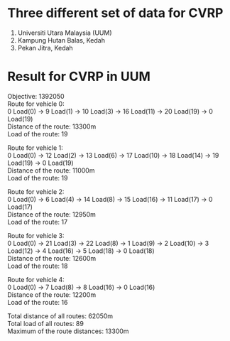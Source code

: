 # Three different set of data for CVRP

   1. Universiti Utara Malaysia (UUM)
   2. Kampung Hutan Balas, Kedah
   3. Pekan Jitra, Kedah

# Result for CVRP in UUM

Objective: 1392050  
Route for vehicle 0:  
0 Load(0) ->  9 Load(1) ->  10 Load(3) ->  16 Load(11) ->  20 Load(19) ->  0 Load(19)  
Distance of the route: 13300m  
Load of the route: 19

Route for vehicle 1:  
0 Load(0) ->  12 Load(2) ->  13 Load(6) ->  17 Load(10) ->  18 Load(14) ->  19 Load(19) ->  0 Load(19)  
Distance of the route: 11000m  
Load of the route: 19

Route for vehicle 2:  
0 Load(0) ->  6 Load(4) ->  14 Load(8) ->  15 Load(16) ->  11 Load(17) ->  0 Load(17)  
Distance of the route: 12950m  
Load of the route: 17

Route for vehicle 3:  
0 Load(0) ->  21 Load(3) ->  22 Load(8) ->  1 Load(9) ->  2 Load(10) ->  3 Load(12) ->  4 Load(16) ->  5 Load(18) ->  0 Load(18)  
Distance of the route: 12600m  
Load of the route: 18

Route for vehicle 4:  
0 Load(0) ->  7 Load(8) ->  8 Load(16) ->  0 Load(16)  
Distance of the route: 12200m  
Load of the route: 16

Total distance of all routes: 62050m  
Total load of all routes: 89  
Maximum of the route distances: 13300m
